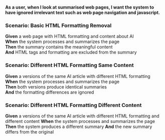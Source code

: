 **As a user, when I look at summarised web pages, I want the system to have ignored irrelevant text such as web page navigation and javascript.**

### Scenario: Basic HTML Formatting Removal
**Given** a web page with HTML formatting and content about AI  
**When** the system processes and summarizes the page  
**Then** the summary contains the meaningful content  
**And** HTML tags and formatting are excluded from the summary

### Scenario: Different HTML Formatting Same Content
**Given** a versions of the same AI article with different HTML formatting  
**When** the system processes and summarizes the page    
**Then** both versions produce identical summaries  
**And** the formatting differences are ignored

### Scenario: Different HTML Formatting Different Content
**Given** a versions of the same AI article with different HTML formatting and different content 
**When** the system processes and summarizes the page    
**Then** the system produces a different summary 
**And** the new summary differs from the original


